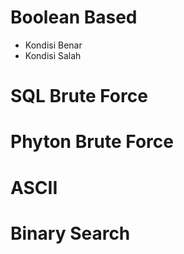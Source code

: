 # Boolean Based

- Kondisi Benar
- Kondisi Salah

# SQL Brute Force

# Phyton Brute Force

# ASCII

# Binary Search
